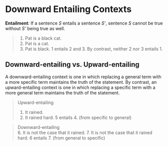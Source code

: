 # Downward Entailing Contexts

**Entailment**: If a sentence *S* entails a sentence *S'*, sentence *S* cannot be true without *S'* being true as well. 

> 1. Pat is a black cat.
> 2. Pat is a cat.
> 3. Pat is black.
> 1 entails 2 and 3. By contrast, neither 2 nor 3 entails 1. 

## Downward-entailing vs. Upward-entailing

A downward-entailing context is one in which replacing a general term with a more specific term maintains the truth of the statement. By contrast, an upward-entailing context is one in which replacing a specific term with a more general term maintains the truth of the statement.

> Upward-entailing <br>
>  1. It rained. 
>  2. It rained hard. 
> 5 entails 4. (from specific to general)

> Downward-entailing <br>
>  6. It is not the case that it rained. 
>  7. It is not the case that it rained hard. 
> 6 entails 7. (from general to specific)
